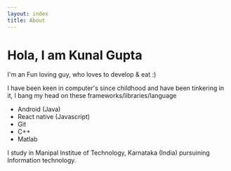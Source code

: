 ```yaml
---
layout: index
title: About
---
```


# Hola, I am Kunal Gupta

I'm an Fun loving guy, who loves to develop & eat :)

I have been keen in computer's since childhood and have been tinkering in it, I bang my head on these frameworks/libraries/language

* Android (Java)
* React native (Javascript)
* Git
* C++
* Matlab

I study in Manipal Institue of Technology, Karnataka (India) pursuining Information technology.
